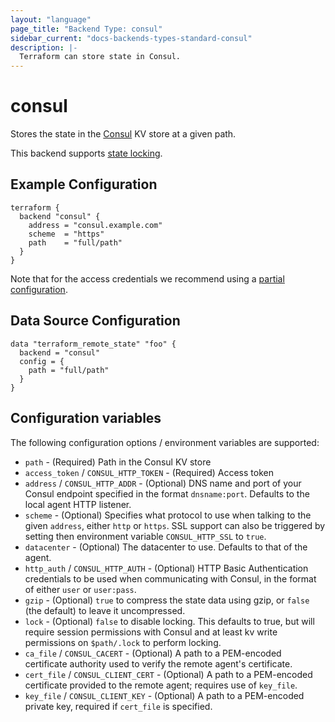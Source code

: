 ```yaml
---
layout: "language"
page_title: "Backend Type: consul"
sidebar_current: "docs-backends-types-standard-consul"
description: |-
  Terraform can store state in Consul.
---
```


# consul

Stores the state in the [Consul](https://www.consul.io/) KV store at a given path.

This backend supports [state locking](/docs/language/state/locking.html).

## Example Configuration

```hcl
terraform {
  backend "consul" {
    address = "consul.example.com"
    scheme  = "https"
    path    = "full/path"
  }
}
```

Note that for the access credentials we recommend using a
[partial configuration](/docs/language/settings/backends/configuration.html#partial-configuration).

## Data Source Configuration

```hcl
data "terraform_remote_state" "foo" {
  backend = "consul"
  config = {
    path = "full/path"
  }
}
```

## Configuration variables

The following configuration options / environment variables are supported:

 * `path` - (Required) Path in the Consul KV store
 * `access_token` / `CONSUL_HTTP_TOKEN` - (Required) Access token
 * `address` / `CONSUL_HTTP_ADDR` - (Optional) DNS name and port of your Consul endpoint specified in the
   format `dnsname:port`. Defaults to the local agent HTTP listener.
 * `scheme` - (Optional) Specifies what protocol to use when talking to the given
   `address`, either `http` or `https`. SSL support can also be triggered
   by setting then environment variable `CONSUL_HTTP_SSL` to `true`.
 * `datacenter` - (Optional) The datacenter to use. Defaults to that of the agent.
 * `http_auth` / `CONSUL_HTTP_AUTH` - (Optional) HTTP Basic Authentication credentials to be used when
   communicating with Consul, in the format of either `user` or `user:pass`.
 * `gzip` - (Optional) `true` to compress the state data using gzip, or `false` (the default) to leave it uncompressed.
 * `lock` - (Optional) `false` to disable locking. This defaults to true, but will require session permissions with Consul and at least kv write permissions on `$path/.lock` to perform locking. 
 * `ca_file` / `CONSUL_CACERT` - (Optional) A path to a PEM-encoded certificate authority used to verify the remote agent's certificate.
 * `cert_file` / `CONSUL_CLIENT_CERT` - (Optional) A path to a PEM-encoded certificate provided to the remote agent; requires use of `key_file`.
 * `key_file` / `CONSUL_CLIENT_KEY` - (Optional) A path to a PEM-encoded private key, required if `cert_file` is specified.
